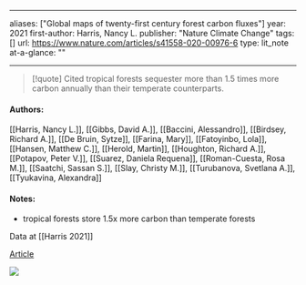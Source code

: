   
---
aliases: ["Global maps of twenty-first century forest carbon fluxes"] 
year: 2021 
first-author: Harris, Nancy L.
publisher: "Nature Climate Change" 
tags:[]
url: https://www.nature.com/articles/s41558-020-00976-6 
type: lit_note
at-a-glance: ""

--- 

>[!quote] Cited
> tropical forests sequester more than 1.5 times more carbon annually than their temperate counterparts.
#### Authors:
[[Harris, Nancy L.]], [[Gibbs, David A.]], [[Baccini, Alessandro]], [[Birdsey, Richard A.]], [[De Bruin, Sytze]], [[Farina, Mary]], [[Fatoyinbo, Lola]], [[Hansen, Matthew C.]], [[Herold, Martin]], [[Houghton, Richard A.]], [[Potapov, Peter V.]], [[Suarez, Daniela Requena]], [[Roman-Cuesta, Rosa M.]], [[Saatchi, Sassan S.]], [[Slay, Christy M.]], [[Turubanova, Svetlana A.]], [[Tyukavina, Alexandra]]

#### Notes:

- tropical forests store 1.5x more carbon than temperate forests

Data at [[Harris 2021]]

[Article](https://www.wri.org/insights/forests-absorb-twice-much-carbon-they-emit-each-year)

![](https://i.imgur.com/WU91u3p.png)
